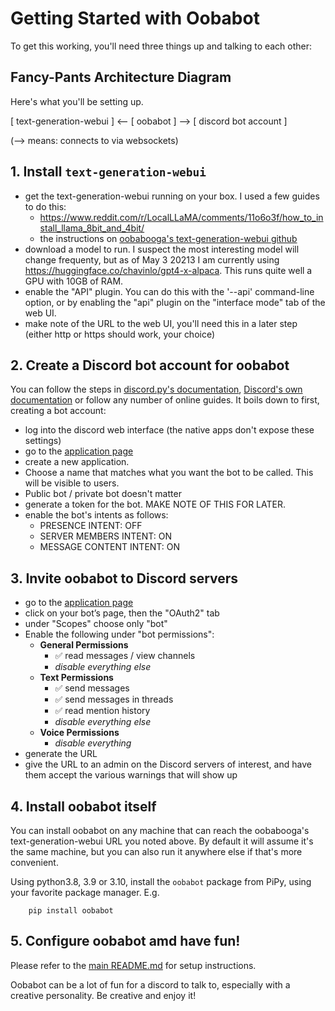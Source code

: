 
# Getting Started with Oobabot

To get this working, you'll need three things up and talking to each other:

## Fancy-Pants Architecture Diagram

Here's what you'll be setting up.

[ text-generation-webui ] <-- [ oobabot ] --> [ discord bot account ]

(--> means: connects to via websockets)


## 1. Install `text-generation-webui`

- get the text-generation-webui running on your box.  I used a few guides to do this:
  - https://www.reddit.com/r/LocalLLaMA/comments/11o6o3f/how_to_install_llama_8bit_and_4bit/
  - the instructions on [oobabooga's text-generation-webui github](https://github.com/oobabooga/text-generation-webui)
- download a model to run.  I suspect the most interesting model will change frequenty, but as of May 3 20213 I am currently using https://huggingface.co/chavinlo/gpt4-x-alpaca.  This runs quite well a GPU with 10GB of RAM.
- enable the "API" plugin.  You can do this with the '--api' command-line option, or by enabling the "api" plugin on the "interface mode" tab of the web UI.
- make note of the URL to the web UI, you'll need this in a later step (either http or https should work, your choice)

## 2. Create a Discord bot account for oobabot

You can follow the steps in [discord.py's documentation](https://discordpy.readthedocs.io/en/stable/discord.html),  [Discord's own documentation](https://discord.com/developers/docs/getting-started) or follow any number of online guides.
It boils down to first, creating a bot account:
- log into the discord web interface (the native apps don't expose these settings)
- go to the [application page](https://discord.com/developers/applications)
- create a new application.
- Choose a name that matches what you want the bot to be called.  This will be visible to users.
- Public bot / private bot doesn't matter
- generate a token for the bot.  MAKE NOTE OF THIS FOR LATER.
- enable the bot's intents as follows:
  - PRESENCE INTENT: OFF
  - SERVER MEMBERS INTENT: ON
  - MESSAGE CONTENT INTENT: ON

## 3. Invite oobabot to Discord servers

- go to the [application page](https://discord.com/developers/applications)
- click on your bot’s page, then the "OAuth2" tab
- under "Scopes" choose only "bot"
- Enable the following under "bot permissions":
  - **General Permissions**
    - ✅ read messages / view channels
    - *disable everything else*
  - **Text Permissions**
    - ✅ send messages
    - ✅ send messages in threads
    - ✅ read mention history
    - *disable everything else*
  - **Voice Permissions**
      - *disable everything*
- generate the URL
- give the URL to an admin on the Discord servers of interest, and have them accept the various warnings that will show up

## 4. Install oobabot itself

You can install oobabot on any machine that can reach the oobabooga's text-generation-webui URL you noted above.  By default it will assume it's the same machine, but you can also run it anywhere else if that's more convenient.

Using python3.8, 3.9 or 3.10, install the `oobabot` package from PiPy, using your favorite package manager.  E.g.
```
    pip install oobabot
```

## 5. Configure oobabot amd have fun!

Please refer to the [main README.md](../README.md) for setup instructions.

Oobabot can be a lot of fun for a discord to talk to, especially with a creative personality.  Be creative and enjoy it!

